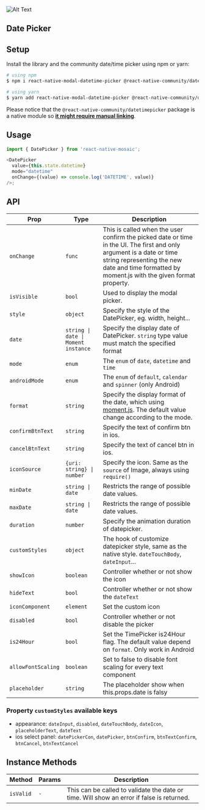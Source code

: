![Alt Text](https://drive.google.com/uc?export=view&id=10Sk06IN-Tz_CNqhOnB4q6TwFHREjae9w)

## Date Picker

## Setup

Install the library and the community date/time picker using npm or yarn:

```bash
# using npm
$ npm i react-native-modal-datetime-picker @react-native-community/datetimepicker

# using yarn
$ yarn add react-native-modal-datetime-picker @react-native-community/datetimepicker
```

Please notice that the `@react-native-community/datetimepicker` package is a native module so [**it might require manual linking**](https://github.com/react-native-community/react-native-datetimepicker#getting-started).

## Usage

```js
import { DatePicker } from 'react-native-mosaic';

<DatePicker
  value={this.state.datetime}
  mode="datetime"
  onChange={(value) => console.log('DATETIME', value)}
/>;
```

## API

| Prop               | Type                                                   | Description                                                                                                                                                                                                            |
| ------------------ | ------------------------------------------------------ | ---------------------------------------------------------------------------------------------------------------------------------------------------------------------------------------------------------------------- |
| `onChange`         | `func`                                                 | This is called when the user confirm the picked date or time in the UI. The first and only argument is a date or time string representing the new date and time formatted by moment.js with the given format property. |
| `isVisible`        | `bool`                                                 | Used to display the modal picker.                                                                                                                                                                                      |
| `style`            | `object`                                               | Specify the style of the DatePicker, eg. width, height...                                                                                                                                                              |
| `date`             | <code>string &#124; date &#124; Moment instance</code> | Specify the display date of DatePicker. `string` type value must match the specified format                                                                                                                            |
| `mode`             | `enum`                                                 | The `enum` of `date`, `datetime` and `time`                                                                                                                                                                            |
| `androidMode`      | `enum`                                                 | The `enum` of `default`, `calendar` and `spinner` (only Android)                                                                                                                                                       |
| `format`           | `string`                                               | Specify the display format of the date, which using [moment.js](http://momentjs.com/). The default value change according to the mode.                                                                                 |
| `confirmBtnText`   | `string`                                               | Specify the text of confirm btn in ios.                                                                                                                                                                                |
| `cancelBtnText`    | `string`                                               | Specify the text of cancel btn in ios.                                                                                                                                                                                 |
| `iconSource`       | <code>{uri: string} &#124; number</code>               | Specify the icon. Same as the `source` of Image, always using `require()`                                                                                                                                              |
| `minDate`          | <code>string &#124; date</code>                        | Restricts the range of possible date values.                                                                                                                                                                           |
| `maxDate`          | <code>string &#124; date</code>                        | Restricts the range of possible date values.                                                                                                                                                                           |
| `duration`         | `number`                                               | Specify the animation duration of datepicker.                                                                                                                                                                          |
| `customStyles`     | `object`                                               | The hook of customize datepicker style, same as the native style. `dateTouchBody`, `dateInput`...                                                                                                                      |
| `showIcon`         | `boolean`                                              | Controller whether or not show the icon                                                                                                                                                                                |
| `hideText`         | `bool`                                                 | Controller whether or not show the `dateText`                                                                                                                                                                          |
| `iconComponent`    | `element`                                              | Set the custom icon                                                                                                                                                                                                    |
| `disabled`         | `bool`                                                 | Controller whether or not disable the picker                                                                                                                                                                           |
| `is24Hour`         | `bool`                                                 | Set the TimePicker is24Hour flag. The default value depend on `format`. Only work in Android                                                                                                                           |
| `allowFontScaling` | `boolean`                                              | Set to false to disable font scaling for every text component                                                                                                                                                          |
| `placeholder`      | `string`                                               | The placeholder show when this.props.date is falsy                                                                                                                                                                     |

### Property `customStyles` available keys

- appearance: `dateInput`, `disabled`, `dateTouchBody`, `dateIcon`, `placeholderText`, `dateText`
- ios select panel: `datePickerCon`, `datePicker`, `btnConfirm`, `btnTextConfirm`, `btnCancel`, `btnTextCancel`

## Instance Methods

| Method    | Params | Description                                                                               |
| --------- | ------ | ----------------------------------------------------------------------------------------- |
| `isValid` | `-`    | This can be called to validate the date or time. Will show an error if false is returned. |
